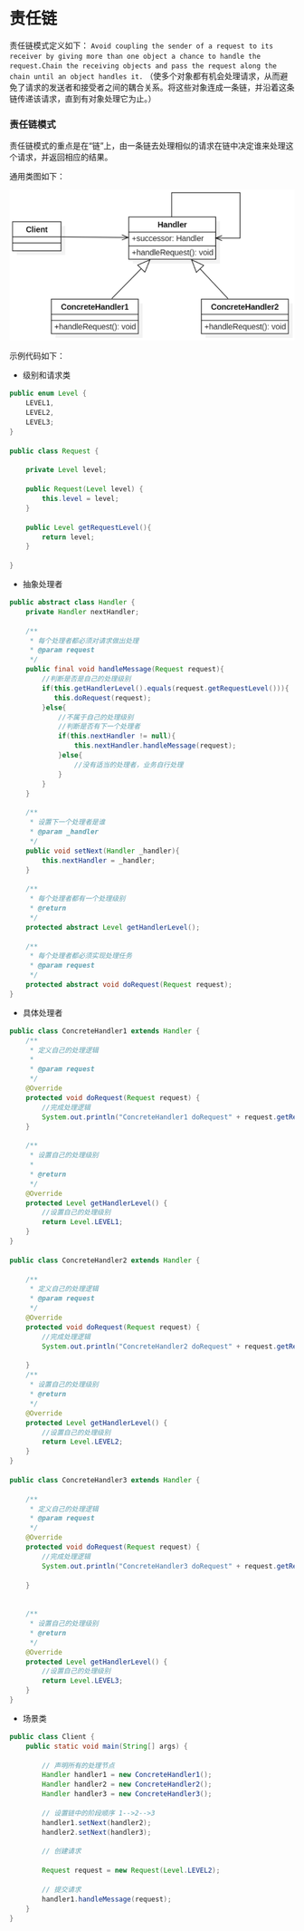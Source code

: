 # 责任链

责任链模式定义如下：
`Avoid coupling the sender of a request to its receiver by giving more than one object a chance to handle the request.Chain the receiving objects and pass the request along the chain until an object handles it.`
（使多个对象都有机会处理请求，从而避免了请求的发送者和接受者之间的耦合关系。将这些对象连成一条链，并沿着这条链传递该请求，直到有对象处理它为止。）

### 责任链模式

责任链模式的重点是在“链”上，由一条链去处理相似的请求在链中决定谁来处理这个请求，并返回相应的结果。

通用类图如下：

<div align="left">
    <img src="https://github.com/lazecoding/Note/blob/main/images/pattern/责任链模式通用类图.png" width="600px">
</div>

示例代码如下：

- 级别和请求类

```java
public enum Level {
    LEVEL1,
    LEVEL2,
    LEVEL3;
}

public class Request {

    private Level level;

    public Request(Level level) {
        this.level = level;
    }

    public Level getRequestLevel(){
        return level;
    }

}
```

- 抽象处理者

```java
public abstract class Handler {
    private Handler nextHandler;

    /**
     * 每个处理者都必须对请求做出处理
     * @param request
     */
    public final void handleMessage(Request request){
        //判断是否是自己的处理级别
        if(this.getHandlerLevel().equals(request.getRequestLevel())){
           this.doRequest(request);
        }else{
            //不属于自己的处理级别
            //判断是否有下一个处理者
            if(this.nextHandler != null){
                this.nextHandler.handleMessage(request);
            }else{
                //没有适当的处理者，业务自行处理
            }
        }
    }

    /**
     * 设置下一个处理者是谁
     * @param _handler
     */
    public void setNext(Handler _handler){
        this.nextHandler = _handler;
    }

    /**
     * 每个处理者都有一个处理级别
     * @return
     */
    protected abstract Level getHandlerLevel();

    /**
     * 每个处理者都必须实现处理任务
     * @param request
     */
    protected abstract void doRequest(Request request);
}
```

- 具体处理者

```java
public class ConcreteHandler1 extends Handler {
    /**
     * 定义自己的处理逻辑
     *
     * @param request
     */
    @Override
    protected void doRequest(Request request) {
        //完成处理逻辑
        System.out.println("ConcreteHandler1 doRequest" + request.getRequestLevel() + " ...");
    }

    /**
     * 设置自己的处理级别
     *
     * @return
     */
    @Override
    protected Level getHandlerLevel() {
        //设置自己的处理级别
        return Level.LEVEL1;
    }
}

public class ConcreteHandler2 extends Handler {

    /**
     * 定义自己的处理逻辑
     * @param request
     */
    @Override
    protected void doRequest(Request request) {
        //完成处理逻辑
        System.out.println("ConcreteHandler2 doRequest" + request.getRequestLevel() + " ...");

    }
    /**
     * 设置自己的处理级别
     * @return
     */
    @Override
    protected Level getHandlerLevel() {
        //设置自己的处理级别
        return Level.LEVEL2;
    }
}

public class ConcreteHandler3 extends Handler {

    /**
     * 定义自己的处理逻辑
     * @param request
     */
    @Override
    protected void doRequest(Request request) {
        //完成处理逻辑
        System.out.println("ConcreteHandler3 doRequest" + request.getRequestLevel() + " ...");

    }


    /**
     * 设置自己的处理级别
     * @return
     */
    @Override
    protected Level getHandlerLevel() {
        //设置自己的处理级别
        return Level.LEVEL3;
    }
}
```

- 场景类

```java
public class Client {
    public static void main(String[] args) {

        // 声明所有的处理节点
        Handler handler1 = new ConcreteHandler1();
        Handler handler2 = new ConcreteHandler2();
        Handler handler3 = new ConcreteHandler3();

        // 设置链中的阶段顺序 1-->2-->3
        handler1.setNext(handler2);
        handler2.setNext(handler3);

        // 创建请求

        Request request = new Request(Level.LEVEL2);

        // 提交请求
        handler1.handleMessage(request);
    }
}
```
